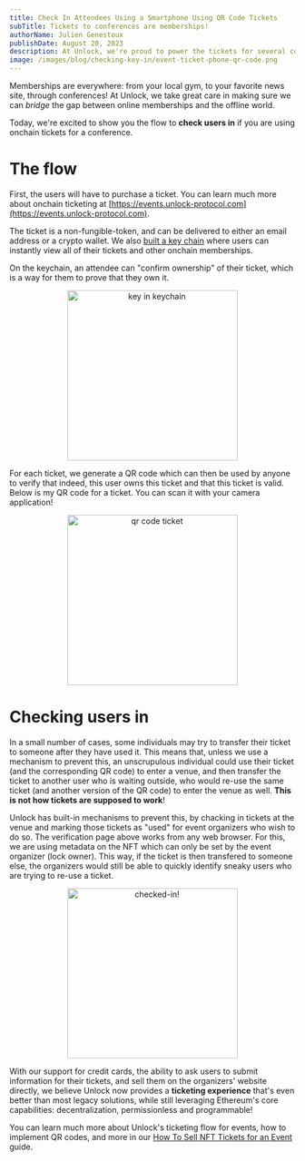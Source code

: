 ```yaml
---
title: Check In Attendees Using a Smartphone Using QR Code Tickets
subTitle: Tickets to conferences are memberships!
authorName: Julien Genestoux
publishDate: August 20, 2023
description: At Unlock, we're proud to power the tickets for several conferences... but no ticketing solution is complete without a check-in mechanism!
image: /images/blog/checking-key-in/event-ticket-phone-qr-code.png
---
```


Memberships are everywhere: from your local gym, to your favorite news site, through conferences! At Unlock, we take great care in making sure we can _bridge_ the gap between online memberships and the offline world.

Today, we're excited to show you the flow to **check users in** if you are using onchain tickets for a conference.

# The flow

First, the users will have to purchase a ticket. You can learn much more about onchain ticketing at [https://events.unlock-protocol.com](https://events.unlock-protocol.com).

The ticket is a non-fungible-token, and can be delivered to either an email address or a crypto wallet. We also [built a key chain](https://app.unlock-protocol.com/keychain/) where users can instantly view all of their tickets and other onchain memberships.

On the keychain, an attendee can "confirm ownership" of their ticket, which is a way for them to prove that they own it.

<p style="text-align:center" ><img width="300" src="/images/blog/checking-key-in/devcon-demo-ticket.jpg" alt="key in keychain"></p>

For each ticket, we generate a QR code which can then be used by anyone to verify that indeed, this user owns this ticket and that this ticket is valid. Below is my QR code for a ticket. You can scan it with your camera application!

<p style="text-align:center" ><img width="300" src="/images/blog/checking-key-in/ethcc-ticket-qrcode.png" alt="qr code ticket"></p>

# Checking users in

In a small number of cases, some individuals may try to transfer their ticket to someone after they have used it. This means that, unless we use a mechanism to prevent this, an unscrupulous individual could use their ticket (and the corresponding QR code) to enter a venue, and then transfer the ticket to another user who is waiting outside, who would re-use the same ticket (and another version of the QR code) to enter the venue as well. **This is not how tickets are supposed to work**!

Unlock has built-in mechanisms to prevent this, by chacking in tickets at the venue and marking those tickets as "used" for event organizers who wish to do so. The verification page above works from any web browser. For this, we are using metadata on the NFT which can only be set by the event organizer (lock owner). This way, if the ticket is then transfered to someone else, the organizers would still be able to quickly identify sneaky users who are trying to re-use a ticket.

<p style="text-align:center" ><img width="300" src="/images/blog/checking-key-in/checked-in-key-2.png" alt="checked-in!"></p>

With our support for credit cards, the ability to ask users to submit information for their tickets, and sell them on the organizers' website directly, we believe Unlock now provides a **ticketing experience** that's even better than most legacy solutions, while still leveraging Ethereum's core capabilities: decentralization, permissionless and programmable!

You can learn much more about Unlock's ticketing flow for events, how to implement QR codes, and more in our [How To Sell NFT Tickets for an Event](https://unlock-protocol.com/guides/how-to-sell-nft-tickets-for-an-event/) guide.
